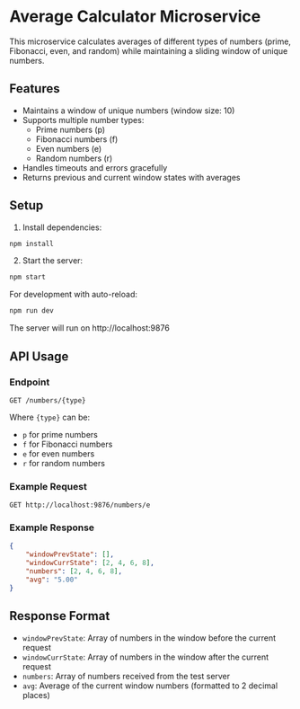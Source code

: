# Average Calculator Microservice

This microservice calculates averages of different types of numbers (prime, Fibonacci, even, and random) while maintaining a sliding window of unique numbers.

## Features

- Maintains a window of unique numbers (window size: 10)
- Supports multiple number types:
  - Prime numbers (p)
  - Fibonacci numbers (f)
  - Even numbers (e)
  - Random numbers (r)
- Handles timeouts and errors gracefully
- Returns previous and current window states with averages

## Setup

1. Install dependencies:
```bash
npm install
```

2. Start the server:
```bash
npm start
```

For development with auto-reload:
```bash
npm run dev
```

The server will run on http://localhost:9876

## API Usage

### Endpoint
```
GET /numbers/{type}
```

Where `{type}` can be:
- `p` for prime numbers
- `f` for Fibonacci numbers
- `e` for even numbers
- `r` for random numbers

### Example Request
```
GET http://localhost:9876/numbers/e
```

### Example Response
```json
{
    "windowPrevState": [],
    "windowCurrState": [2, 4, 6, 8],
    "numbers": [2, 4, 6, 8],
    "avg": "5.00"
}
```

## Response Format

- `windowPrevState`: Array of numbers in the window before the current request
- `windowCurrState`: Array of numbers in the window after the current request
- `numbers`: Array of numbers received from the test server
- `avg`: Average of the current window numbers (formatted to 2 decimal places) 